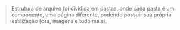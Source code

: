 > Estrutura de arquivo foi dividida em pastas, onde cada pasta é um componente, uma página diferente, podendo possuir sua própria estilização (css, imagens e tudo mais).